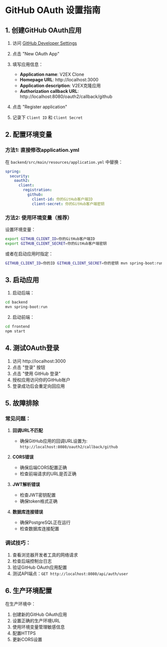 # GitHub OAuth 设置指南

## 1. 创建GitHub OAuth应用

1. 访问 [GitHub Developer Settings](https://github.com/settings/developers)
2. 点击 "New OAuth App"
3. 填写应用信息：
   - **Application name**: V2EX Clone
   - **Homepage URL**: http://localhost:3000
   - **Application description**: V2EX克隆应用
   - **Authorization callback URL**: http://localhost:8080/oauth2/callback/github

4. 点击 "Register application"
5. 记录下 `Client ID` 和 `Client Secret`

## 2. 配置环境变量

### 方法1: 直接修改application.yml
在 `backend/src/main/resources/application.yml` 中替换：
```yaml
spring:
  security:
    oauth2:
      client:
        registration:
          github:
            client-id: 你的GitHub客户端ID
            client-secret: 你的GitHub客户端密钥
```

### 方法2: 使用环境变量（推荐）
设置环境变量：
```bash
export GITHUB_CLIENT_ID=你的GitHub客户端ID
export GITHUB_CLIENT_SECRET=你的GitHub客户端密钥
```

或者在启动应用时指定：
```bash
GITHUB_CLIENT_ID=你的ID GITHUB_CLIENT_SECRET=你的密钥 mvn spring-boot:run
```

## 3. 启动应用

1. 启动后端：
```bash
cd backend
mvn spring-boot:run
```

2. 启动前端：
```bash
cd frontend
npm start
```

## 4. 测试OAuth登录

1. 访问 http://localhost:3000
2. 点击 "登录" 按钮
3. 点击 "使用 GitHub 登录"
4. 授权应用访问你的GitHub账户
5. 登录成功后会重定向回应用

## 5. 故障排除

### 常见问题：

1. **回调URL不匹配**
   - 确保GitHub应用的回调URL设置为: `http://localhost:8080/oauth2/callback/github`

2. **CORS错误**
   - 确保后端CORS配置正确
   - 检查前端请求的URL是否正确

3. **JWT解析错误**
   - 检查JWT密钥配置
   - 确保token格式正确

4. **数据库连接错误**
   - 确保PostgreSQL正在运行
   - 检查数据库连接配置

### 调试技巧：

1. 查看浏览器开发者工具的网络请求
2. 检查后端控制台日志
3. 验证GitHub OAuth应用配置
4. 测试API端点：`GET http://localhost:8080/api/auth/user`

## 6. 生产环境配置

在生产环境中：
1. 创建新的GitHub OAuth应用
2. 设置正确的生产环境URL
3. 使用环境变量管理敏感信息
4. 配置HTTPS
5. 更新CORS设置
